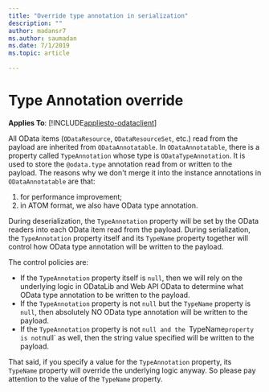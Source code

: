 ```yaml
---
title: "Override type annotation in serialization"
description: ""
author: madansr7
ms.author: saumadan
ms.date: 7/1/2019
ms.topic: article
 
---
```

# Type Annotation override
**Applies To**: [!INCLUDE[appliesto-odataclient](../../includes/appliesto-odatalib-v7.md)]

All OData items (`ODataResource`, `ODataResourceSet`, etc.) read from the payload are inherited from `ODataAnnotatable`. In `ODataAnnotatable`, there is a property called `TypeAnnotation` whose type is `ODataTypeAnnotation`. It is used to store the `@odata.type` annotation read from or written to the payload. The reasons why we don't merge it into the instance annotations in `ODataAnnotatable` are that:

1) for performance improvement;
2) in ATOM format, we also have OData type annotation.

During deserialization, the `TypeAnnotation` property will be set by the OData readers into each OData item read from the payload. During serialization, the `TypeAnnotation` property itself and its `TypeName` property together will control how OData type annotation will be written to the payload.

The control policies are:

- If the `TypeAnnotation` property itself is `null`, then we will rely on the underlying logic in ODataLib and Web API OData to determine what OData type annotation to be written to the payload.
- If the `TypeAnnotation` property is not `null` but the `TypeName` property is `null`, then absolutely NO OData type annotation will be written to the payload.
- If the `TypeAnnotation` property is not `null and the `TypeName` property is not `null` as well, then the string value specified will be written to the payload.

That said, if you specify a value for the `TypeAnnotation` property, its `TypeName` property will override the underlying logic anyway. So please pay attention to the value of the `TypeName` property.
